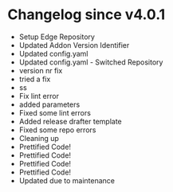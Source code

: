 # Changelog since v4.0.1
- Setup Edge Repository 
- Updated Addon Version Identifier 
- Updated config.yaml 
- Updated config.yaml - Switched Repository 
- version nr fix 
- tried a fix 
- ss 
- Fix lint error 
- added parameters 
- Fixed some lint errors 
- Added release drafter template 
- Fixed some repo errors 
- Cleaning up 
- Prettified Code! 
- Prettified Code! 
- Prettified Code! 
- Prettified Code! 
- Updated due to maintenance 
